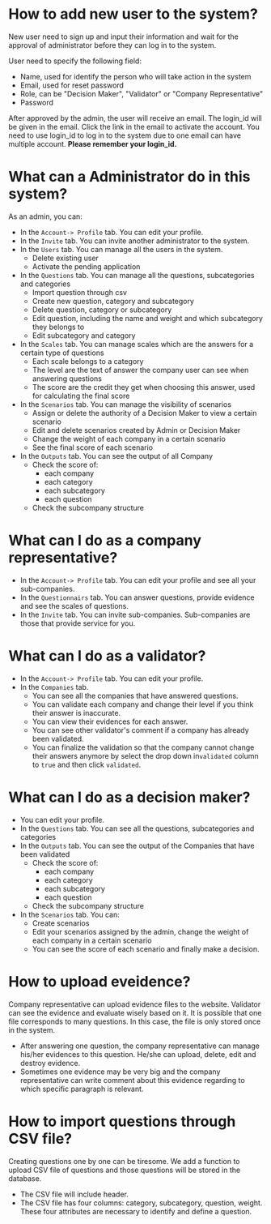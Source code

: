 # How to add new user to the system?

New user need to sign up and input their information and wait for the approval of administrator before they can log in to the system.

User need to specify the following field:

- Name, used for identify the person who will take action in the system
- Email, used for reset password
- Role, can be "Decision Maker", "Validator" or "Company Representative"
- Password

After approved by the admin, the user will receive an email. The login_id will be given in the email. Click the link in the email to activate the account. You need to use login_id to log in to the system due to one email can have multiple account. **Please remember your login_id.**





# What can a Administrator do in this system?

As an admin, you can:

- In the `Account-> Profile` tab. You can edit your profile.
- In the `Invite` tab. You can invite another administrator to the system.
- In the `Users` tab. You can manage all the users in the system.
  - Delete existing user
  - Activate the pending application
- In the `Questions` tab. You can manage all the questions, subcategories and categories
  - Import question through csv
  - Create new question, category and subcategory
  - Delete question, category or subcategory
  - Edit question, including the name and weight and which subcategory they belongs to
  - Edit subcategory and category
- In the `Scales` tab. You can manage scales which are the answers for a certain type of questions
  - Each scale belongs to a category 
  - The level are the text of answer the company user can see when answering questions
  - The score are the credit they get when choosing this answer, used for calculating the final score
- In the `Scenarios` tab. You can manage the visibility of  scenarios
  - Assign or delete the authority of a Decision Maker to view a certain scenario
  - Edit and delete scenarios created by Admin or Decision Maker
  - Change the weight of each company in a certain scenario
  - See the final score of each scenario
- In the `Outputs` tab. You can see the output of all Company
  - Check the score of:
    - each company
    - each category
    - each subcategory
    - each question
  - Check the subcompany structure



# What can I do as a company representative?

- In the `Account-> Profile` tab. You can edit your profile and see all your sub-companies.
- In the `Questionnairs` tab. You can answer questions, provide evidence and see the scales of questions.
- In the `Invite` tab. You can invite sub-companies. Sub-companies are those that provide service for you.

# What can I do as a validator?

- In the `Account-> Profile` tab. You can edit your profile.
- In the `Companies` tab. 
  - You can see all the companies that have answered questions.
  - You can validate each company and change their level if you think their answer is inaccurate.
  - You can view their evidences for each answer.
  - You can see other validator's comment if a company has already been validated.
  - You can finalize the validation so that the company cannot change their answers anymore by select the drop down in`validated` column to `true` and then click `validated`.

# What can I do as a decision maker?

- You can edit your profile.
- In the `Questions` tab. You can see all the questions, subcategories and categories
- In the `Outputs` tab. You can see the output of the Companies that have been validated
  - Check the score of:
    - each company
    - each category
    - each subcategory
    - each question
  - Check the subcompany structure
- In the `Scenarios` tab. You can:
  - Create scenarios 
  - Edit your scenarios assigned by the admin, change the weight of each company in a certain scenario
  - You can see the score of each scenario and finally make a decision.



# How to upload eveidence?

Company representative can upload evidence files to the website. Validator can see the evidence and evaluate wisely based on it. It is possible that one file corresponds to many questions. In this case, the file is only stored once in the system.
- After answering one question, the company representative can manage his/her evidences to this question. He/she can upload, delete, edit and destroy evidence.
- Sometimes one evidence may be very big and the company representative can write comment about this evidence regarding to which specific paragraph is relevant.


# How to import questions through CSV file?
Creating questions one by one can be tiresome. We add a function to upload CSV file of questions and those questions will be stored in the database.
- The CSV file will include header.
- The CSV file has four columns: category, subcategory, question, weight. These four attributes are necessary to identify and define a question.

